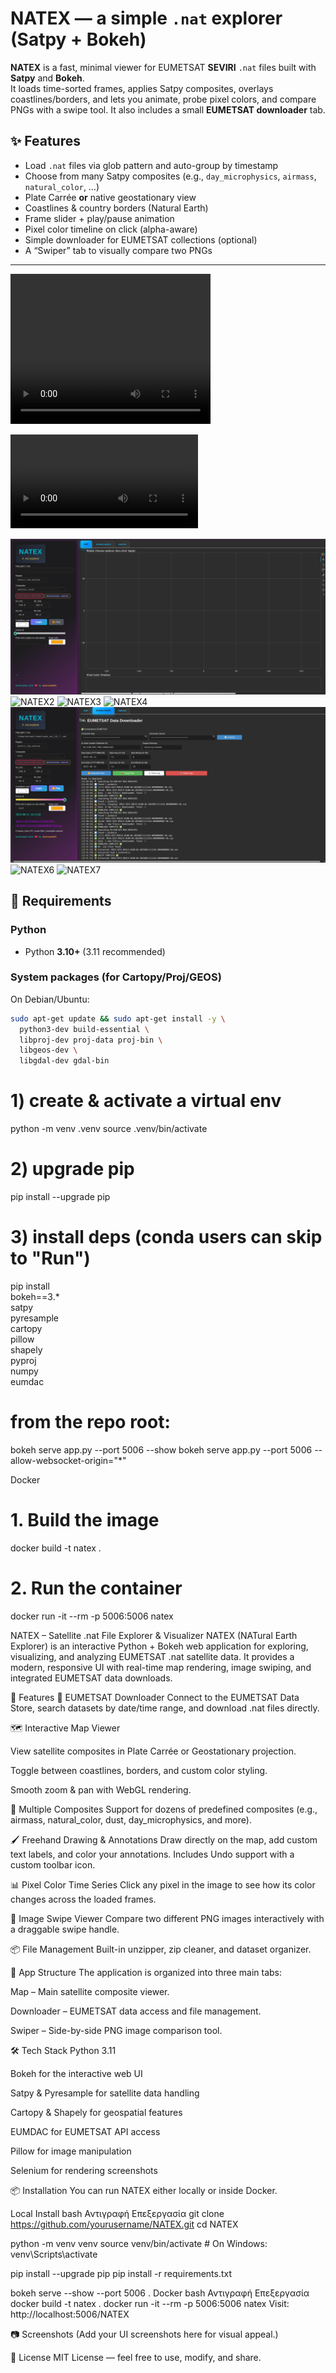 # NATEX — a simple `.nat` explorer (Satpy + Bokeh)

**NATEX** is a fast, minimal viewer for EUMETSAT **SEVIRI** `.nat` files built with **Satpy** and **Bokeh**.  
It loads time-sorted frames, applies Satpy composites, overlays coastlines/borders, and lets you animate, probe pixel colors, and compare PNGs with a swipe tool. It also includes a small **EUMETSAT downloader** tab.

## ✨ Features
- Load `.nat` files via glob pattern and auto-group by timestamp
- Choose from many Satpy composites (e.g., `day_microphysics`, `airmass`, `natural_color`, …)
- Plate Carrée **or** native geostationary view
- Coastlines & country borders (Natural Earth)
- Frame slider + play/pause animation
- Pixel color timeline on click (alpha-aware)
- Simple downloader for EUMETSAT collections (optional)
- A “Swiper” tab to visually compare two PNGs

---

<video src="assets/natex.mp4" width="320" height="240" controls></video>


![](assets/natex.mp4)


![NATEX1](assets/natex1.gif)
![NATEX2](assets/natex2.gif)
![NATEX3](assets/natex3.gif)
![NATEX4](assets/natex4.gif)
![NATEX5](assets/natex5.gif)
![NATEX6](assets/natex6.gif)
![NATEX7](assets/natex7.gif)




## 🧰 Requirements

### Python
- Python **3.10+** (3.11 recommended)

### System packages (for Cartopy/Proj/GEOS)
On Debian/Ubuntu:
```bash
sudo apt-get update && sudo apt-get install -y \
  python3-dev build-essential \
  libproj-dev proj-data proj-bin \
  libgeos-dev \
  libgdal-dev gdal-bin
```

# 1) create & activate a virtual env
python -m venv .venv
source .venv/bin/activate

# 2) upgrade pip
pip install --upgrade pip

# 3) install deps (conda users can skip to "Run")
pip install \
  bokeh==3.* \
  satpy \
  pyresample \
  cartopy \
  pillow \
  shapely \
  pyproj \
  numpy \
  eumdac


# from the repo root:
bokeh serve app.py --port 5006 --show
bokeh serve app.py --port 5006 --allow-websocket-origin="*"



Docker
# 1. Build the image
docker build -t natex .

# 2. Run the container
docker run -it --rm -p 5006:5006 natex




NATEX – Satellite .nat File Explorer & Visualizer
NATEX (NATural Earth Explorer) is an interactive Python + Bokeh web application for exploring, visualizing, and analyzing EUMETSAT .nat satellite data.
It provides a modern, responsive UI with real-time map rendering, image swiping, and integrated EUMETSAT data downloads.

🚀 Features
📡 EUMETSAT Downloader
Connect to the EUMETSAT Data Store, search datasets by date/time range, and download .nat files directly.

🗺 Interactive Map Viewer

View satellite composites in Plate Carrée or Geostationary projection.

Toggle between coastlines, borders, and custom color styling.

Smooth zoom & pan with WebGL rendering.

🌈 Multiple Composites
Support for dozens of predefined composites (e.g., airmass, natural_color, dust, day_microphysics, and more).

🖌 Freehand Drawing & Annotations
Draw directly on the map, add custom text labels, and color your annotations.
Includes Undo support with a custom toolbar icon.

📊 Pixel Color Time Series
Click any pixel in the image to see how its color changes across the loaded frames.

🔄 Image Swipe Viewer
Compare two different PNG images interactively with a draggable swipe handle.

📦 File Management
Built-in unzipper, zip cleaner, and dataset organizer.

📂 App Structure
The application is organized into three main tabs:

Map – Main satellite composite viewer.

Downloader – EUMETSAT data access and file management.

Swiper – Side-by-side PNG image comparison tool.

🛠 Tech Stack
Python 3.11

Bokeh for the interactive web UI

Satpy & Pyresample for satellite data handling

Cartopy & Shapely for geospatial features

EUMDAC for EUMETSAT API access

Pillow for image manipulation

Selenium for rendering screenshots

📦 Installation
You can run NATEX either locally or inside Docker.

Local Install
bash
Αντιγραφή
Επεξεργασία
git clone https://github.com/yourusername/NATEX.git
cd NATEX

python -m venv venv
source venv/bin/activate  # On Windows: venv\Scripts\activate

pip install --upgrade pip
pip install -r requirements.txt

bokeh serve --show --port 5006 .
Docker
bash
Αντιγραφή
Επεξεργασία
docker build -t natex .
docker run -it --rm -p 5006:5006 natex
Visit: http://localhost:5006/NATEX

📷 Screenshots
(Add your UI screenshots here for visual appeal.)

📜 License
MIT License — feel free to use, modify, and share.
